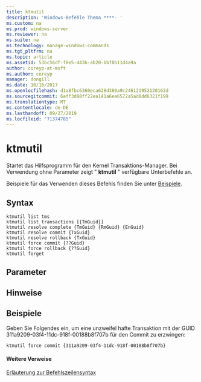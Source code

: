 ```yaml
---
title: ktmutil
description: 'Windows-Befehle Thema ****- '
ms.custom: na
ms.prod: windows-server
ms.reviewer: na
ms.suite: na
ms.technology: manage-windows-commands
ms.tgt_pltfrm: na
ms.topic: article
ms.assetid: 53bc56df-f0e5-443b-ab20-bbf8b11d4a9a
author: coreyp-at-msft
ms.author: coreyp
manager: dongill
ms.date: 10/16/2017
ms.openlocfilehash: d1a8fbc6360eca628d380a9c24612d952120162d
ms.sourcegitcommit: 6aff3d88ff22ea141a6ea6572a5ad8dd6321f199
ms.translationtype: MT
ms.contentlocale: de-DE
ms.lasthandoff: 09/27/2019
ms.locfileid: "71374785"
---
```

# <a name="ktmutil"></a>ktmutil



Startet das Hilfsprogramm für den Kernel Transaktions-Manager. Bei Verwendung ohne Parameter zeigt " **ktmutil** " verfügbare Unterbefehle an.

Beispiele für das Verwenden dieses Befehls finden Sie unter [Beispiele](#BKMK_examples).

## <a name="syntax"></a>Syntax

```
ktmutil list tms 
ktmutil list transactions [{TmGuid}]
ktmutil resolve complete {TmGuid} {RmGuid} {EnGuid}
ktmutil resolve commit {TxGuid}
ktmutil resolve rollback {TxGuid}
ktmutil force commit {??Guid}
ktmutil force rollback {??Guid}
ktmutil forget
```

## <a name="parameters"></a>Parameter

## <a name="remarks"></a>Hinweise

## <a name="BKMK_examples"></a>Beispiele

Geben Sie Folgendes ein, um eine unzweifel hafte Transaktion mit der GUID 311a9209-03f4-11dc-918f-00188b8f707b für den Commit zu erzwingen:
```
ktmutil force commit {311a9209-03f4-11dc-918f-00188b8f707b}
```

#### <a name="additional-references"></a>Weitere Verweise

[Erläuterung zur Befehlszeilensyntax](command-line-syntax-key.md)